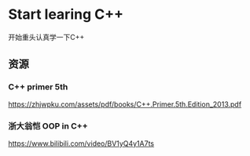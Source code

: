 # Start learing C++

开始重头认真学一下C++

## 资源

### C++ primer 5th

https://zhjwpku.com/assets/pdf/books/C++.Primer.5th.Edition_2013.pdf

### 浙大翁恺 OOP in C++

https://www.bilibili.com/video/BV1yQ4y1A7ts
